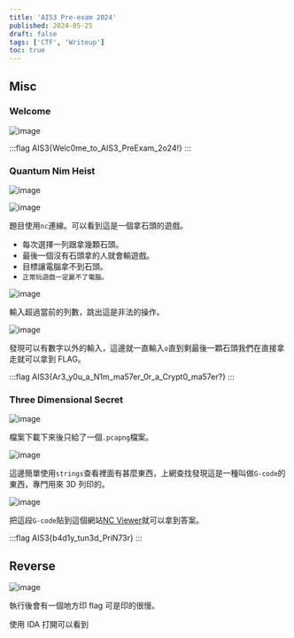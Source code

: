 ```yaml
---
title: 'AIS3 Pre-exam 2024'
published: 2024-05-25
draft: false
tags: ['CTF', 'Writeup']
toc: true
---
```


## Misc

### Welcome

![image](https://hackmd-prod-images.s3-ap-northeast-1.amazonaws.com/uploads/upload_92bec447281e13623e3618dbe2b3670a.png?AWSAccessKeyId=AKIA3XSAAW6AWSKNINWO&Expires=1761158616&Signature=DtO6qyJ3EN4hYWU8Fvwdbj4z75U%3D)

:::flag
AIS3{Welc0me_to_AIS3_PreExam_2o24!}
:::

### Quantum Nim Heist

![image](https://hackmd-prod-images.s3-ap-northeast-1.amazonaws.com/uploads/upload_d08232c4b291636fbb1e0d418b15e54b.png?AWSAccessKeyId=AKIA3XSAAW6AWSKNINWO&Expires=1761158582&Signature=h28AG7bsSasxGc2FPBel9joFGPQ%3D)

![image](https://hackmd-prod-images.s3-ap-northeast-1.amazonaws.com/uploads/upload_45a6445ea06c4aa01d9da76a50ab4612.png?AWSAccessKeyId=AKIA3XSAAW6AWSKNINWO&Expires=1761158654&Signature=kIr02P8sRPraH3099dvnYnR7q1U%3D)

題目使用`nc`連線。可以看到這是一個拿石頭的遊戲。
- 每次選擇一列跟拿幾顆石頭。
- 最後一個沒有石頭拿的人就會輸遊戲。
- 目標讓電腦拿不到石頭。
- `正常玩遊戲一定贏不了電腦。`

![image](https://hackmd-prod-images.s3-ap-northeast-1.amazonaws.com/uploads/upload_b8b6d0a228772a1c024ede1c3bbdcb9a.png?AWSAccessKeyId=AKIA3XSAAW6AWSKNINWO&Expires=1761158928&Signature=JeOwyvT4VElXfOLK4hhdBZstYm8%3D)

輸入超過當前的列數，跳出這是非法的操作。

![image](https://hackmd-prod-images.s3-ap-northeast-1.amazonaws.com/uploads/upload_fdfeeb5fa20557fb60799233942c6e3b.png?AWSAccessKeyId=AKIA3XSAAW6AWSKNINWO&Expires=1761160969&Signature=%2FBZfBLUtwm9O0eVJBEsSJxDzCHM%3D)

發現可以有數字以外的輸入，這邊就一直輸入`o`直到剩最後一顆石頭我們在直接拿走就可以拿到 FLAG。

:::flag
AIS3{Ar3_y0u_a_N1m_ma57er_0r_a_Crypt0_ma57er?}
:::

### Three Dimensional Secret

![image](https://hackmd-prod-images.s3-ap-northeast-1.amazonaws.com/uploads/upload_07e36266932e560d7c4c173b42424d1f.png?AWSAccessKeyId=AKIA3XSAAW6AWSKNINWO&Expires=1761161084&Signature=F9gROPX5rnFO9I140mNlU4FFhYs%3D)

檔案下載下來後只給了一個`.pcapng`檔案。

![image](https://hackmd-prod-images.s3-ap-northeast-1.amazonaws.com/uploads/upload_d701ffc823a42554da7c2085f2a694a0.png?AWSAccessKeyId=AKIA3XSAAW6AWSKNINWO&Expires=1761161130&Signature=wWAfMwSKMBWZyySdnKcMNnEqV3o%3D)

這邊簡單使用`strings`查看裡面有甚麼東西，上網查找發現這是一種叫做`G-code`的東西，專門用來 3D 列印的。

![image](https://hackmd-prod-images.s3-ap-northeast-1.amazonaws.com/uploads/upload_735d8d24b2963590589c7c83fef5d05a.png?AWSAccessKeyId=AKIA3XSAAW6AWSKNINWO&Expires=1761161223&Signature=aJauwqwQzEqtaTm5sAOdkLLTpoU%3D)

把這段`G-code`貼到這個網站[NC Viewer](https://ncviewer.com/)就可以拿到答案。

:::flag
AIS3{b4d1y_tun3d_PriN73r}
:::

## Reverse

![image](https://hackmd-prod-images.s3-ap-northeast-1.amazonaws.com/uploads/upload_19273c356b29614f48760c726bdf5c18.png?AWSAccessKeyId=AKIA3XSAAW6AWSKNINWO&Expires=1761163178&Signature=CdxwkvhZt0x7hedM0AjPpHedONI%3D)

執行後會有一個地方印 flag 可是印的很慢。

使用 IDA 打開可以看到